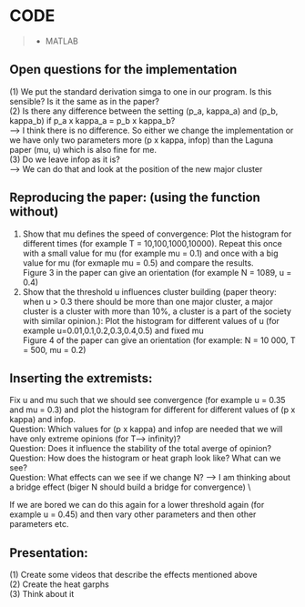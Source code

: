 # CODE

> * MATLAB

## Open questions for the implementation
(1) We put the standard derivation simga to one in our program. Is this sensible? Is it the same as in the paper? \
(2) Is there any difference between the setting (p_a, kappa_a) and (p_b, kappa_b) if p_a x kappa_a = p_b x kappa_b? \
--> I think there is no difference. So either we change the implementation or we have only two parameters more (p x kappa, infop) than the Laguna paper (mu, u) which is also fine for me. \
(3) Do we leave infop as it is? \
--> We can do that and look at the position of the new major cluster

## Reproducing the paper: (using the function without)
1) Show that mu defines the speed of convergence: Plot the histogram for different times (for example T = 10,100,1000,10000). Repeat this once with a small value for mu (for example mu = 0.1) and once with a big value for mu (for exmaple mu = 0.5) and compare the results. \
Figure 3 in the paper can give an orientation (for example N = 1089, u = 0.4)
2) Show that the threshold u influences cluster building (paper theory: when u > 0.3 there should be more than one major cluster, a major cluster is a cluster with more than 10%, a cluster is a part of the society with similar opinion.): Plot the histogram for different values of u (for example u=0.01,0.1,0.2,0.3,0.4,0.5) and fixed mu \
Figure 4 of the paper can give an orientation (for example: N = 10 000, T = 500, mu = 0.2)

## Inserting the extremists:
Fix u and mu such that we should see convergence (for example u = 0.35 and mu = 0.3) and plot the histogram for different for different values of (p x kappa) and infop. \
Question: Which values for (p x kappa) and infop are needed that we will have only extreme opinions (for T--> infinity)? \
Question: Does it influence the stability of the total averge of opinion? \
Question: How does the histogram or heat graph look like? What can we see? \
Question: What effects can we see if we change N? --> I am thinking about a bridge effect (biger N should build a bridge for convergence) \

If we are bored we can do this again for a lower threshold again (for example u = 0.45) and then vary other parameters and then other parameters etc.


## Presentation:
(1) Create some videos that describe the effects mentioned above \
(2) Create the heat garphs \
(3) Think about it
